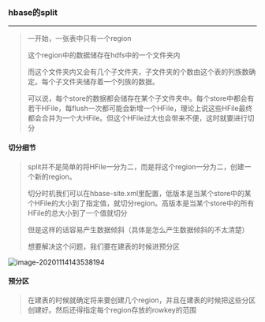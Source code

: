 ### hbase的split

***

> 一开始，一张表中只有一个region
>
> 这个region中的数据储存在hdfs中的一个文件夹内
>
> 而这个文件夹内又会有几个子文件夹，子文件夹的个数由这个表的列族数确定。每个子文件夹储存着一个列族的数据。
>
> 可以说，每个store的数据都会储存在某个子文件夹中。每个store中都会有若干HFile，每flush一次都可能会新增一个HFile，理论上说这些HFile最终都会合并为一个大HFile。但这个HFile过大也会带来不便，这时就要进行切分



#### 切分细节

> split并不是简单的将HFile一分为二，而是将这个region一分为二，创建一个新的region。
>
> 切分时机我们可以在hbase-site.xml里配置，低版本是当某个store中的某个HFile的大小到了指定值，就切分region。高版本是当某个store中的所有HFile的总大小到了一个值就切分
>
> 但是这样的话容易产生数据倾斜（具体是怎么产生数据倾斜的不太清楚）
>
> 想要解决这个问题，我们要在建表的时候进预分区

![image-20201114143538194](C:\Users\hu\AppData\Roaming\Typora\typora-user-images\image-20201114143538194.png) 



 #### 预分区

> 在建表的时候就确定将来要创建几个region，并且在建表的时候把这些分区创建好。然后还得指定每个region存放的rowkey的范围

